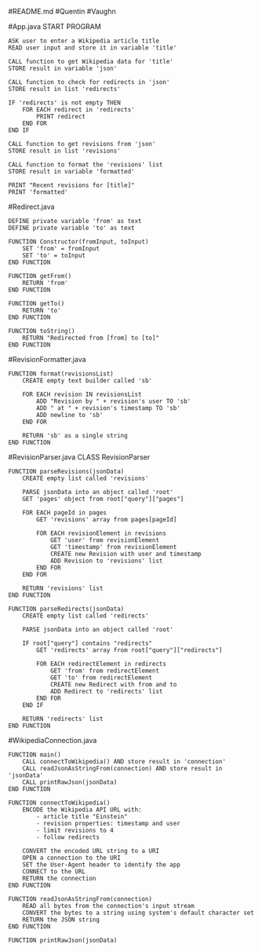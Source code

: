#README.md
#Quentin 
#Vaughn

#App.java 
START PROGRAM

    ASK user to enter a Wikipedia article title
    READ user input and store it in variable 'title'

    CALL function to get Wikipedia data for 'title'
    STORE result in variable 'json'

    CALL function to check for redirects in 'json'
    STORE result in list 'redirects'

    IF 'redirects' is not empty THEN
        FOR EACH redirect in 'redirects'
            PRINT redirect
        END FOR
    END IF

    CALL function to get revisions from 'json'
    STORE result in list 'revisions'

    CALL function to format the 'revisions' list
    STORE result in variable 'formatted'

    PRINT "Recent revisions for [title]"
    PRINT 'formatted'


#Redirect.java 


    DEFINE private variable 'from' as text
    DEFINE private variable 'to' as text

    FUNCTION Constructor(fromInput, toInput)
        SET 'from' = fromInput
        SET 'to' = toInput
    END FUNCTION

    FUNCTION getFrom()
        RETURN 'from'
    END FUNCTION

    FUNCTION getTo()
        RETURN 'to'
    END FUNCTION

    FUNCTION toString()
        RETURN "Redirected from [from] to [to]"
    END FUNCTION

#RevisionFormatter.java

    FUNCTION format(revisionsList)
        CREATE empty text builder called 'sb'

        FOR EACH revision IN revisionsList
            ADD "Revision by " + revision's user TO 'sb'
            ADD " at " + revision's timestamp TO 'sb'
            ADD newline to 'sb'
        END FOR

        RETURN 'sb' as a single string
    END FUNCTION

  #RevisionParser.java
  CLASS RevisionParser

    FUNCTION parseRevisions(jsonData)
        CREATE empty list called 'revisions'

        PARSE jsonData into an object called 'root'
        GET 'pages' object from root["query"]["pages"]

        FOR EACH pageId in pages
            GET 'revisions' array from pages[pageId]

            FOR EACH revisionElement in revisions
                GET 'user' from revisionElement
                GET 'timestamp' from revisionElement
                CREATE new Revision with user and timestamp
                ADD Revision to 'revisions' list
            END FOR
        END FOR

        RETURN 'revisions' list
    END FUNCTION

    FUNCTION parseRedirects(jsonData)
        CREATE empty list called 'redirects'

        PARSE jsonData into an object called 'root'

        IF root["query"] contains "redirects"
            GET 'redirects' array from root["query"]["redirects"]

            FOR EACH redirectElement in redirects
                GET 'from' from redirectElement
                GET 'to' from redirectElement
                CREATE new Redirect with from and to
                ADD Redirect to 'redirects' list
            END FOR
        END IF

        RETURN 'redirects' list
    END FUNCTION

#WikipediaConnection.java

    FUNCTION main()
        CALL connectToWikipedia() AND store result in 'connection'
        CALL readJsonAsStringFrom(connection) AND store result in 'jsonData'
        CALL printRawJson(jsonData)
    END FUNCTION

    FUNCTION connectToWikipedia()
        ENCODE the Wikipedia API URL with:
            - article title "Einstein"
            - revision properties: timestamp and user
            - limit revisions to 4
            - follow redirects

        CONVERT the encoded URL string to a URI
        OPEN a connection to the URI
        SET the User-Agent header to identify the app
        CONNECT to the URL
        RETURN the connection
    END FUNCTION

    FUNCTION readJsonAsStringFrom(connection)
        READ all bytes from the connection's input stream
        CONVERT the bytes to a string using system's default character set
        RETURN the JSON string
    END FUNCTION

    FUNCTION printRawJson(jsonData)
